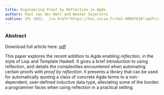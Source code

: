 ```yaml
---
title: Engineering Proof by Reflection in Agda
authors: Paul van der Walt and Wouter Swierstra
subline: IFL 2012.  [<a href="https://hal.inria.fr/hal-00987610">pdf</a>] [<a href="https://github.com/toothbrush/reflection-proofs">code</a>]
---
```


### Abstract

Download full article here: [pdf](https://hal.inria.fr/hal-00987610)

This paper explores the recent addition to Agda enabling _reflection_,
in the style of Lisp and Template Haskell.  It gives a brief
introduction to using reflection, and details the complexities
encountered when automating certain proofs with _proof by reflection_.
It presents a library that can be used for automatically quoting a
class of concrete Agda terms to a non-dependent, user-defined inductive
data type, alleviating some of the burden a programmer faces when using
reflection in a practical setting.
